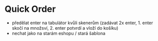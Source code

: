 # Quick Order

- předělat enter na tabulátor kvůli skenerům (zadávat 2x enter, 1. enter skočí na množsví, 2. enter potvrdí a vloží do košíku)
- nechat jako na starám eshopu / stará šablona 

